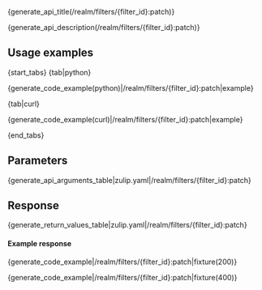 {generate_api_title(/realm/filters/{filter_id}:patch)}

{generate_api_description(/realm/filters/{filter_id}:patch)}

## Usage examples

{start_tabs}
{tab|python}

{generate_code_example(python)|/realm/filters/{filter_id}:patch|example}

{tab|curl}

{generate_code_example(curl)|/realm/filters/{filter_id}:patch|example}

{end_tabs}

## Parameters

{generate_api_arguments_table|zulip.yaml|/realm/filters/{filter_id}:patch}

## Response

{generate_return_values_table|zulip.yaml|/realm/filters/{filter_id}:patch}

#### Example response

{generate_code_example|/realm/filters/{filter_id}:patch|fixture(200)}

{generate_code_example|/realm/filters/{filter_id}:patch|fixture(400)}
